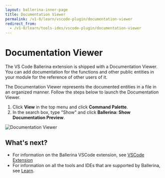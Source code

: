 ```yaml
---
layout: ballerina-inner-page
title: Documentation Viewer
permalink: /v1-0/learn/vscode-plugin/documentation-viewer
redirect_from:
  - /v1-0/learn/tools-ides/vscode-plugin/documentation-viewer
---
```


# Documentation Viewer

The VS Code Ballerina extension is shipped with a Documentation Viewer. You can add documentation for the functions and other public entities in your module for the reference of other users of it. 

The Documentation Viewer represents the documented entities in a file in an organized manner. Follow the steps below to launch the Documentation Viewer.

1. Click **View** in the top menu and click **Command Palette**.
2. In the search box, type "Show" and click **Ballerina: Show Documentation Preview**.

![Documentation Viewer](/v1-0/learn/images/documentation-viewer.gif)

## What's next?

- For information on the Ballerina VSCode extension, see [VSCode Extension](/v1-0/learn/vscode-plugin)
- For information on all the tools and IDEs that are supported by Ballerina, see [Learn](/v1-0/learn).

